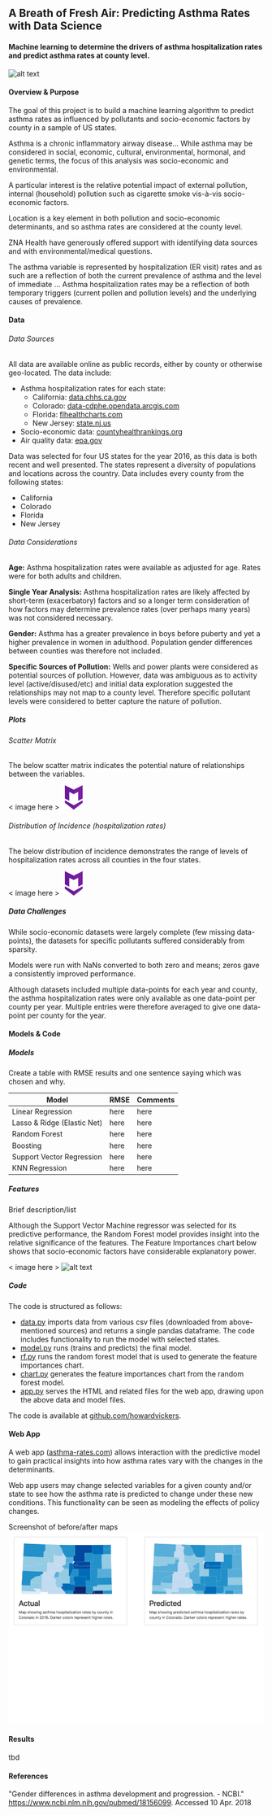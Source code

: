 ## A Breath of Fresh Air: Predicting Asthma Rates with Data Science
#### Machine learning to determine the drivers of asthma hospitalization rates and predict asthma rates at county level.
![alt text](https://www.clicktoclarify.com/wp-content/uploads/2018/01/1234.jpg "Industrial Pollution")
#### Overview & Purpose				
The goal of this project is to build a machine learning algorithm to predict asthma rates as influenced by pollutants and socio-economic factors by county in a sample of US states.

Asthma is a chronic inflammatory airway disease...
While asthma may be considered in social, economic, cultural, environmental, hormonal, and genetic terms, the focus of this analysis was socio-economic and environmental.  

A particular interest is the relative potential impact of external pollution, internal (household) pollution such as cigarette smoke vis-à-vis socio-economic factors.

Location is a key element in both pollution and socio-economic determinants, and so asthma rates are considered at the county level.

ZNA Health have generously offered support with identifying data sources and with environmental/medical questions.

The asthma variable is represented by hospitalization (ER visit) rates and as such are a reflection of both the current prevalence of asthma and the level of immediate ... Asthma hospitalization rates may be a reflection of both temporary triggers (current pollen and pollution levels) and the underlying causes of prevalence.  

#### Data
###### Data Sources
All data are available online as public records, either by county or otherwise geo-located.  The data include:
* Asthma hospitalization rates for each state:
  * California: [data.chhs.ca.gov](https://data.chhs.ca.gov/dataset/asthma-ed-visit-rates-lghc-indicator-07)
  * Colorado: [data-cdphe.opendata.arcgis.com](https://data-cdphe.opendata.arcgis.com/datasets/asthma-hospitalization-rate-counties)
  * Florida: [flhealthcharts.com](http://www.flhealthcharts.com/charts/OtherIndicators/NonVitalIndDataViewer.aspx?cid=0341)
  * New Jersey: [state.nj.us](https://www26.state.nj.us/doh-shad/indicator/view/NJASTHMAHOSP.countyAAR.html)
* Socio-economic data:  [countyhealthrankings.org](http://www.countyhealthrankings.org/rankings/data)
* Air quality data: [epa.gov](https://aqs.epa.gov/aqsweb/airdata/download_files.html)

Data was selected for four US states for the year 2016, as this data is both recent and well presented. The states represent a diversity of populations and locations across the country.  Data includes every county from the following states:
* California
* Colorado
* Florida
* New Jersey

###### Data Considerations
**Age:** Asthma hospitalization rates were available as adjusted for age.  Rates were for both adults and children.

**Single Year Analysis:** Asthma hospitalization rates are likely affected by short-term (exacerbatory) factors and so a longer term consideration of how factors may determine prevalence rates (over perhaps many years) was not considered necessary.  

**Gender:** Asthma has a greater prevalence in boys before puberty and yet a higher prevalence in women in adulthood.  Population gender differences between counties was therefore not included.

**Specific Sources of Pollution:** Wells and power plants were considered as potential sources of pollution.  However, data was ambiguous as to activity level (active/disused/etc) and initial data exploration suggested the relationships may not map to a county level. Therefore specific pollutant levels were considered to better capture the nature of pollution.  

##### Plots
###### Scatter Matrix
The below scatter matrix indicates the potential nature of relationships between the variables.

< image here >
![alt text](https://github.com/adam-p/markdown-here/raw/master/src/common/images/icon48.png "Logo Title Text 1")

###### Distribution of Incidence (hospitalization rates)
The below distribution of incidence demonstrates the range of levels of hospitalization rates across all counties in the four states.

< image here >
![alt text](https://github.com/adam-p/markdown-here/raw/master/src/common/images/icon48.png "Logo Title Text 1")

##### Data Challenges
While socio-economic datasets were largely complete (few missing data-points), the datasets for specific pollutants suffered considerably from sparsity.  

Models were run with NaNs converted to both zero and means; zeros gave a consistently improved performance.

Although datasets included multiple data-points for each year and county, the asthma hospitalization rates were only available as one data-point per county per year.  Multiple entries were therefore averaged to give one data-point per county for the year.

#### Models & Code

##### Models
Create a table with RMSE results and one sentence saying which was chosen and why.

| Model                           | RMSE          | Comments      |
| ------------------------------- |---------------| --------------|
| Linear Regression               | here          | here          |
| Lasso & Ridge (Elastic Net)     | here          | here          |
| Random Forest                   | here          | here          |
| Boosting                        | here          | here          |
| Support Vector Regression       | here          | here          |
| KNN Regression                  | here          | here          |


##### Features
Brief description/list

Although the Support Vector Machine regressor was selected for its predictive performance, the Random Forest model provides insight into the relative significance of the features.  The Feature Importances chart below shows that socio-economic factors have considerable explanatory power.

< image here >
![alt text](https://www.clicktoclarify.com/wp-content/uploads/2018/01/1234.jpg "Industrial Pollution")

##### Code
The code is structured as follows:
* [data.py](https://github.com/howardvickers) imports data from various csv files (downloaded from above-mentioned sources) and returns a single pandas dataframe.  The code includes functionality to run the model with selected states.
* [model.py](https://github.com/howardvickers) runs (trains and predicts) the final model.  
* [rf.py](https://github.com/howardvickers) runs the random forest model that is used to generate the feature importances chart.
* [chart.py](https://github.com/howardvickers) generates the feature importances chart from the random forest model.
* [app.py](https://github.com/howardvickers) serves the HTML and related files for the web app, drawing upon the above data and model files.

The code is available at [github.com/howardvickers](https://github.com/howardvickers).

#### Web App
A web app ([asthma-rates.com](http://asthma-rates.com)) allows interaction with the predictive model to gain practical insights into how asthma rates vary with the changes in the determinants.  

Web app users may change selected variables for a given county and/or state to see how the asthma rate is predicted to change under these new conditions.  This functionality can be seen as modeling the effects of policy changes.  

Screenshot of before/after maps
![alt text](https://github.com/howardvickers/galvanize-capstone-asthma/blob/master/before_after_maps.png "Before and After Policy Changes")


#### Results
tbd


#### References
"Gender differences in asthma development and progression. - NCBI." https://www.ncbi.nlm.nih.gov/pubmed/18156099. Accessed 10 Apr. 2018
